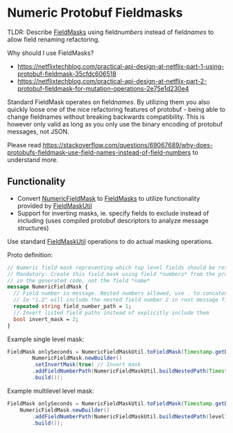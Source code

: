# Numeric Protobuf Fieldmasks

TLDR: Describe [FieldMasks](https://developers.google.com/protocol-buffers/docs/reference/java/com/google/protobuf/FieldMask.html) using field*numbers* instead of field*names* to allow field renaming refactoring.


Why should I use FieldMasks?
* https://netflixtechblog.com/practical-api-design-at-netflix-part-1-using-protobuf-fieldmask-35cfdc606518
* https://netflixtechblog.com/practical-api-design-at-netflix-part-2-protobuf-fieldmask-for-mutation-operations-2e75e1d230e4

Standard FieldMask operates on field*names*. By utilizing them you also quickly loose one of the nice
refactoring features of protobuf - being able to change fieldnames without breaking backwards compatibility.
This is however only valid as long as you only use the binary encoding of protobuf messages, not JSON.

Please read https://stackoverflow.com/questions/69067689/why-does-protobufs-fieldmask-use-field-names-instead-of-field-numbers to understand more.

## Functionality

* Convert [NumericFieldMask](src/main/proto/numericfieldmask.proto) to [FieldMasks](https://developers.google.com/protocol-buffers/docs/reference/java/com/google/protobuf/FieldMask.html) to utilize functionality provided by [FieldMaskUtil](https://developers.google.com/protocol-buffers/docs/reference/java/com/google/protobuf/util/FieldMaskUtil) 
* Support for inverting masks, ie. specify fields to exclude instead of including (uses compiled protobuf descriptors to analyze message structures)

Use standard [FieldMaskUtil](https://developers.google.com/protocol-buffers/docs/reference/java/com/google/protobuf/util/FieldMaskUtil) operations to do actual masking operations.

Proto definition:
```protobuf
// Numeric field mask representing which top level fields should be returned by the server.
// Mandatory: Create this field mask using field *numbers* from the proto descriptor 
// in the generated code, not the field *name*
message NumericFieldMask {
  // Field number in message. Nested numbers allowed, use . to concatenate. 
  // Ie "1.2" will include the nested field number 2 in root message field 1
  repeated string field_number_path = 1;
  // Invert listed field paths instead of explicitly include them
  bool invert_mask = 2;
}
```

Example single level mask:

```java
FieldMask onlySeconds = NumericFieldMaskUtil.toFieldMask(Timestamp.getDescriptor(),
        NumericFieldMask.newBuilder()
        .setInvertMask(true) // Invert mask
        .addFieldNumberPath(NumericFieldMaskUtil.buildNestedPath(Timestamp.NANOS_FIELD_NUMBER)) // Add field to include/exclude
        .build());
```

Example multilevel level mask:

```java
FieldMask onlySeconds = NumericFieldMaskUtil.toFieldMask(Timestamp.getDescriptor(),
    NumericFieldMask.newBuilder()
        .addFieldNumberPath(NumericFieldMaskUtil.buildNestedPath(level1_fieldNumber, level2_fieldNumber, level3_fieldNumber ...)) 
        .build());
```
